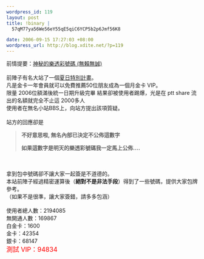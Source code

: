 ```yaml
--- 
wordpress_id: 119
layout: post
title: !binary |
  57qM77ya56We56eY55qE5qiC6YCP5b2p6Jmf56K8

date: 2006-09-15 17:27:03 +08:00
wordpress_url: http://blog.xdite.net/?p=119
---
```

前情提要：<a href="http://blog.xdite.net/?p=91" rel="bookmark" title="Permanent Link: 神秘的樂透彩號碼 (無賴無誠)">神秘的樂透彩號碼 (無賴無誠)</a><br /><br />前陣子有名大站了一個<a href="http://www.wretch.cc/hala/viewtopic.php?t=83910" onclick="javascript:urchinTracker ('/outbound/www.wretch.cc');">夏日特別計畫</a>。<br />凡是金卡一年會員就可以免費推薦50位朋友成為一個月金卡 VIP。<br />限量 2006位額滿後統一日期升級完畢 結果卻被使用者踢爆，光是在 ptt share 流出的名額就完全不止這 2000多人<br />使用者在無名小站BBS上，向站方提出該項質疑。<br /><br />站方的回應卻是<br /><blockquote><p><b>不好意思啦, 無名內部已決定不公佈這數字</b></p><b>如果這數字是明天的樂透彩號碼我一定馬上公佈….</b><br /></blockquote> <br /><br />拿到包中號碼卻不讓大家一起簽是不道德的。<br />本站前陣子經過精密運算後（<b>絕對不是非法手段</b>）得到了一些號碼，提供大家包牌參考。<br />（如果不是很準，讓大家簽錯，請多多包涵）<br /><br />使用者總人數：2194085<br />無開通人數：169867<br />白金卡：1600<br />金卡：42354<br />銀卡：68147<br /><font color="#ff0000"><big>測試 VIP：94834</big></font><br /><br /><br />
